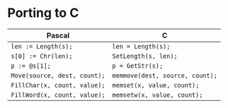# Porting to C

| Pascal | C |
| --- | --- |
| `len := Length(s);` | `len = Length(s);` |
| `s[0] := Chr(len);` | `SetLength(s, len);` |
| `p := @s[1];` | `p = GetStr(s);` |
| `Move(source, dest, count);` | `memmove(dest, source, count);` |
| `FillChar(x, count, value);` | `memset(x, value, count);` |
| `FillWord(x, count, value);` | `memsetw(x, value, count);` |
